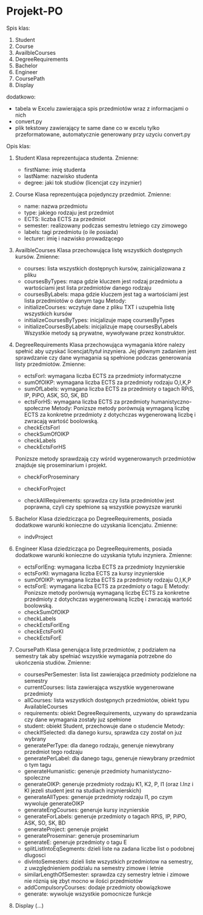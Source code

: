 # Projekt-PO
Spis klas:
1. Student
2. Course
3. AvailbleCourses
4. DegreeRequirements
5. Bachelor
6. Engineer
7. CoursePath
8. Display

dodatkowo:
+ tabela w Excelu zawierająca spis przedmiotów wraz z informacjami o nich
+ convert.py
+ plik tekstowy zawierający te same dane co w excelu tylko przeformatowane, automatycznie generowany przy uzyciu convert.py

Opis klas:
1) Student
    Klasa reprezentujaca studenta.
    Zmienne:
    - firstName: imię studenta
    - lastName: nazwisko studenta
    - degree: jaki tok studiów (licencjat czy inzynier)

2) Course
    Klasa reprezentująca pojedynczy przedmiot.
    Zmienne:
    - name: nazwa przedmiotu
    - type: jakiego rodzaju jest przedmiot
    - ECTS: liczba ECTS za przedmiot
    - semester: realizowany podczas semestru letniego czy zimowego
    - labels: tagi przedmiotu (o ile posiada)
    - lecturer: imię i nazwisko prowadzącego

3) AvailbleCourses
    Klasa przechowująca listę wszystkich dostępnych kursów.
    Zmienne:
    - courses: lista wszystkich dostępnych kursów, zainicjalizowana z pliku
    - coursesByTypes: mapa gdzie kluczem jest rodzaj przedmiotu a wartościami jest lista przedmiotów danego rodzaju
    - coursesByLabels: mapa gdzie kluczem jest tag a wartościami jest lista przedmiotów o danym tagu
    Metody:
    - initializeCourses: wczytuje dane z pliku TXT i uzupełnia listę wszystkich kursów
    - initializeCoursesByTypes: inicjalizuje mapę coursesByTypes
    - initializeCoursesByLabels: inicjalizuje mapę coursesByLabels
        Wszystkie metody są prywatne, wywoływane przez konstruktor.


4) DegreeRequirements
    Klasa przechowująca wymagania które nalezy spełnić aby uzyskać licencjat/tytuł inzyniera. Jej głównym zadaniem jest sprawdzanie czy dane wymagania są spełnione podczas generowania listy przedmiotów.
    Zmienne:
    - ectsForI: wymagana liczba ECTS za przedmioty informatyczne
    - sumOfOIKP: wymagana liczba ECTS za przedmioty rodzaju O,I,K,P
    - sumOfLabels: wymagana liczba ECTS za przedmioty o tagach RPiS, IP, PiPO, ASK, SO, SK, BD
    - ectsForHS: wymagana liczba ECTS za przedmioty humanistyczno-społeczne
    Metody:
    Ponizsze metody porównują wymaganą liczbę ECTS za konkretne przedmioty z dotychczas wygenerowaną liczbę i zwracają wartość boolowską.
    - checkEctsForI
    - checkSumOfOIKP
    - checkLabels
    - checkEctsForHS
        
    Ponizsze metody sprawdzają czy wśród wygenerowanych przedmiotów znajduje się proseminarium i projekt.
    - checkForProseminary
    - checkForProject

    - checkAllRequirements: sprawdza czy lista przedmiotów jest poprawna, czyli czy spełnione są wszystkie powyzsze warunki

5) Bachelor
    Klasa dziedzicząca po DegreeRequirements, posiada dodatkowe warunki konieczne do uzyskania licencjatu.
    Zmienne:
    - indvProject

6) Engineer
    Klasa dziedzicząca po DegreeRequirements, posiada dodatkowe warunki konieczne do uzyskania tytułu inzyniera.
    Zmienne:
    - ectsForIEng: wymagana liczba ECTS za przedmioty Inzynierskie
    - ectsForKI: wymagana liczba ECTS za kursy inzynierskie
    - sumOfOIKP: wymagana liczba ECTS za przedmioty rodzaju O,I,K,P
    - ectsForE: wymagana liczba ECTS za przedmioty o tagu E
    Metody:
    Ponizsze metody porównują wymaganą liczbę ECTS za konkretne przedmioty z dotychczas wygenerowaną liczbę i zwracają wartość boolowską.
    - checkSumOfOIKP
    - checkLabels
    - checkEctsForIEng
    - checkEctsForKI
    - checkEctsForE


7) CoursePath
    Klasa generująca listę przedmiotów, z podziałem na semestry tak aby spełniać wszystkie wymagania potrzebne do ukończenia studiów.
    Zmienne:
    - coursesPerSemester: lista list zawierająca przedmioty podzielone na semestry
    - currentCourses: lista zawierająca wszystkie wygenerowane przedmioty
    - allCourses: lista wszystkich dostępnych przedmiotów, obiekt typu AvailableCourses
    - requirements: obiekt DegreeRequirements, uzywany do sprawdzania czy dane wymagania zostały juz spełnione
    - student: obiekt Student, przechowuje dane o studencie
    Metody:
    - checkIfSelected: dla danego kursu, sprawdza czy został on juz wybrany
    - generatePerType: dla danego rodzaju, generuje niewybrany przedmiot tego rodzaju
    - generatePerLabel: dla danego tagu, generuje niewybrany przedmiot o tym tagu
    - generateHumanistic: generuje przedmioty humanistyczno-spoleczne
    - generateOIKP: generuje przedmioty rodzaju K1, K2, P, I1 (oraz I.Inz i KI jezeli student jest na studiach inzynierskich)
    - generateAllTypes: generuje przedmioty rodzaju I1, po czym wywoluje generateOIKP
    - generateEngCourses: generuje kursy inzynierskie
    - generateForLabels: generuje przedmioty o tagach RPiS, IP, PiPO, ASK, SO, SK, BD
    - generateProject: generuje projekt 
    - generateProseminar: generuje proseminarium 
    - generateE: generuje przedmioty o tagu E
    - splitListIntoEqSegments: dzieli liste na zadana liczbe list o podobnej dlugosci
    - divIntoSemesters: dzieli liste wszystkich przedmiotow na semestry, z uwzględnieniem podzialu na semestry zimowe i letnie
    - similarLengthOfSemester: sprawdza czy semestry letnie i zimowe nie róznią się zbyt mocno w ilości przedmiotów
    - addCompulsoryCourses: dodaje przedmioty obowiązkowe
    - generate: wywoluje wszystkie pomocnicze funkcje


8) Display
(...)